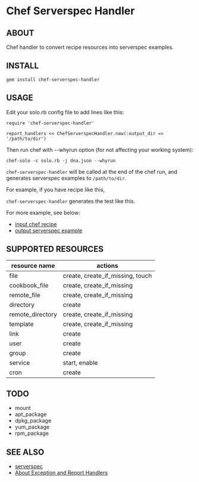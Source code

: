 # Chef Serverspec Handler

## ABOUT

Chef handler to convert recipe resources into serverspec examples.

## INSTALL

    gem install chef-serverspec-handler

## USAGE

Edit your solo.rb config file to add lines like this:

    require 'chef-serverspec-handler'
    
    report_handlers << ChefServerspecHandler.new(:output_dir => '/path/to/dir')

Then run chef with --whyrun option (for not affecting your working system):

    chef-solo -c solo.rb -j dna.json --whyrun

`chef-serverspec-handler` will be called at the end of the chef run, and generates serverspec examples to
`/path/to/dir`.

For example, if you have recipe like this,

`chef-serverspec-handler` generates the test like this.

For more example, see below:

 * [input chef recipe]()
 * [output serverspec example]()

## SUPPORTED RESOURCES

 resource name    | actions                          
 -----------------|----------------------------------
 file             | create, create_if_missing, touch
 cookbook_file    | create, create_if_missing
 remote_file      | create, create_if_missing
 directory        | create
 remote_directory | create, create_if_missing
 template         | create, create_if_missing
 link             | create
 user             | create
 group            | create
 service          | start, enable
 cron             | create

## TODO

 * mount
 * apt_package
 * dpkg_package
 * yum_package
 * rpm_package

## SEE ALSO

 * [serverspec](http://serverspec.org/)
 * [About Exception and Report Handlers](http://docs.opscode.com/essentials_handlers.html)
